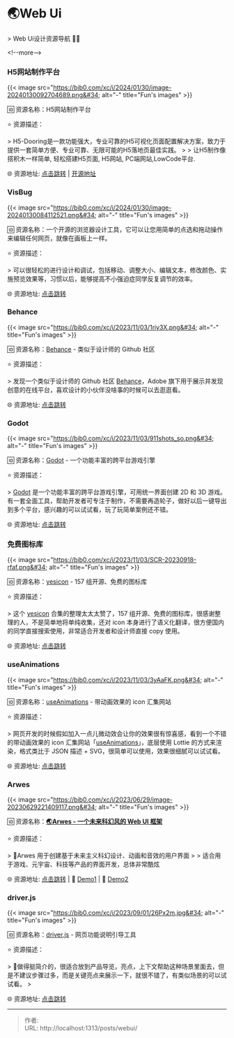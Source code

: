 # 🌏Web Ui


&gt; Web Ui设计资源导航 🌟🌟

&lt;!--more--&gt;

### H5网站制作平台

{{&lt; image src=&#34;https://bib0.com/xc/i/2024/01/30/image-20240130092704689.png&#34; alt=&#34;-&#34;  title=&#34;Fun&#39;s images&#34; &gt;}}    

🆔  资源名称：H5网站制作平台

⭐️  资源描述：

&gt; H5-Dooring是一款功能强大，专业可靠的H5可视化页面配置解决方案，致力于提供一套简单方便、专业可靠、无限可能的H5落地页最佳实践。
&gt;
&gt; 让H5制作像搭积木一样简单, 轻松搭建H5页面, H5网站, PC端网站,LowCode平台.

🌐 资源地址: [点击跳转](https://dooring.vip/#/) | [开源地址](https://github.com/MrXujiang/h5-Dooring/blob/master/zh.md)

### VisBug

{{&lt; image src=&#34;https://bib0.com/xc/i/2024/01/30/image-20240130084112521.png&#34; alt=&#34;-&#34;  title=&#34;Fun&#39;s images&#34; &gt;}}    

🆔  资源名称：一个开源的浏览器设计工具，它可以让您用简单的点选和拖动操作来编辑任何网页，就像在画板上一样。

⭐️  资源描述：

&gt; 可以很轻松的进行设计和调试，包括移动、调整大小、编辑文本，修改颜色、实施预览效果等，习惯以后，能够提高不小强迫症同学反复调节的效率。 

🌐 资源地址: [点击跳转](https://chromewebstore.google.com/detail/visbug/cdockenadnadldjbbgcallicgledbeoc) 

### Behance

{{&lt; image src=&#34;https://bib0.com/xc/i/2023/11/03/1riy3X.png&#34; alt=&#34;-&#34;  title=&#34;Fun&#39;s images&#34; &gt;}}    

🆔  资源名称：[Behance](http://behance.net/) - 类似于设计师的 Github 社区

⭐️  资源描述：

&gt; 发现一个类似于设计师的 Github 社区 [Behance](http://behance.net/)，Adobe 旗下用于展示并发现创意的在线平台，喜欢设计的小伙伴没啥事的时候可以去逛逛看。

🌐 资源地址: [点击跳转](http://behance.net/) 

### Godot

{{&lt; image src=&#34;https://bib0.com/xc/i/2023/11/03/911shots_so.png&#34; alt=&#34;-&#34;  title=&#34;Fun&#39;s images&#34; &gt;}}    

🆔  资源名称：[Godot](https://godotengine.org/) - 一个功能丰富的跨平台游戏引擎

⭐️  资源描述：

&gt; [Godot](https://godotengine.org/) 是一个功能丰富的跨平台游戏引擎，可用统一界面创建 2D 和 3D 游戏。有一套全面工具，帮助开发者可专注于制作，不需要再造轮子，做好以后一键导出到多个平台，感兴趣的可以试试看，玩了玩简单案例还不错。

🌐 资源地址: [点击跳转](https://godotengine.org/) 

### 免费图标库

{{&lt; image src=&#34;https://bib0.com/xc/i/2023/11/03/SCR-20230918-rfaf.png&#34; alt=&#34;-&#34;  title=&#34;Fun&#39;s images&#34; &gt;}}    

🆔  资源名称：[yesicon](https://yesicon.app/) - 157 组开源、免费的图标库

⭐️  资源描述：

&gt; 这个 [yesicon](https://yesicon.app/) 合集的整理太太太赞了，157 组开源、免费的图标库，很感谢整理的人，不是简单地将单纯收集，还对 icon 本身进行了语义化翻译，很方便国内的同学直接搜索使用，非常适合开发者和设计师直接 copy 使用。

🌐 资源地址: [点击跳转](https://yesicon.app/) 

### useAnimations

{{&lt; image src=&#34;https://bib0.com/xc/i/2023/11/03/3yAaFK.png&#34; alt=&#34;-&#34;  title=&#34;Fun&#39;s images&#34; &gt;}}    

🆔  资源名称：[useAnimations](https://useanimations.com/index.html) - 带动画效果的 icon 汇集网站

⭐️  资源描述：

&gt; 网页开发的时候假如加入一点儿微动效会让你的效果很有惊喜感，看到一个不错的带动画效果的 icon 汇集网站「[useAnimations](https://useanimations.com/index.html)」，底层使用 Lottie 的方式来渲染，格式类比于 JSON 描述 &#43; SVG，很简单可以使用，效果很细腻可以试试看。

🌐 资源地址: [点击跳转](https://useanimations.com/index.html) 

### Arwes

{{&lt; image src=&#34;https://bib0.com/xc/i/2023/06/29/image-20230629221409117.png&#34; alt=&#34;-&#34;  title=&#34;Fun&#39;s images&#34; &gt;}}    

🆔  资源名称：[**🌏Arwes - 一个未来科幻风的 Web UI 框架**](https://github.com/arwes/arwes)

⭐️  资源描述：

&gt; 📄Arwes 用于创建基于未来主义科幻设计、动画和音效的用户界面
&gt;
&gt; 适合用于游戏、元宇宙、科技等产品的界面开发，总体非常酷炫

🌐 资源地址: [点击跳转](https://github.com/arwes/arwes) | 🔗 [Demo1](https://soulextract.com/) | 🔗 [Demo2](https://universe-dawn.com/)

### driver.js

{{&lt; image src=&#34;https://bib0.com/xc/i/2023/09/01/26Px2m.jpg&#34; alt=&#34;-&#34;  title=&#34;Fun&#39;s images&#34; &gt;}}    

🆔  资源名称：[driver.js](https://driverjs.com/) - 网页功能说明引导工具

⭐️  资源描述：

&gt; 📄做得挺简介的，很适合放到产品导览，亮点，上下文帮助这种场景里面去，但是不建议步骤过多，而是关键亮点来展示一下，就很不错了，有类似场景的可以试试看。
&gt;

🌐 资源地址: [点击跳转](https://driverjs.com/) 


---

> 作者:   
> URL: http://localhost:1313/posts/webui/  

